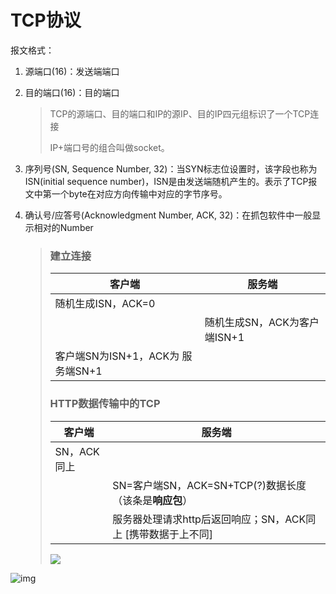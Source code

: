# TCP协议

报文格式：

1. 源端口(16)：发送端端口

2. 目的端口(16)：目的端口

   > TCP的源端口、目的端口和IP的源IP、目的IP四元组标识了一个TCP连接
   >
   > IP+端口号的组合叫做socket。

3. 序列号(SN, Sequence Number, 32)：当SYN标志位设置时，该字段也称为ISN(initial sequence number)，ISN是由发送端随机产生的。表示了TCP报文中第一个byte在对应方向传输中对应的字节序号。

4. 确认号/应答号(Acknowledgment Number, ACK, 32)：在抓包软件中一般显示相对的Number

   > ### 建立连接
   >
   > | 客户端                            | 服务端                       |
   > | --------------------------------- | ---------------------------- |
   > | 随机生成ISN，ACK=0                |                              |
   > |                                   | 随机生成SN，ACK为客户端ISN+1 |
   > | 客户端SN为ISN+1，ACK为 服务端SN+1 |                              |
   >
   > ### HTTP数据传输中的TCP
   >
   > | 客户端      | 服务端                                                       |
   > | ----------- | ------------------------------------------------------------ |
   > | SN，ACK同上 |                                                              |
   > |             | SN=客户端SN，ACK=SN+TCP(?)数据长度（该条是**响应包**）       |
   > |             | 服务器处理请求http后返回响应；SN，ACK同上 [携带数据于上不同] |
   >
   > ![](http://doze9097.top//1573807498451.png)

![img](http://images2017.cnblogs.com/blog/1232796/201710/1232796-20171016101818052-288210898.gif)

